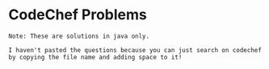 # CodeChef Problems

    Note: These are solutions in java only.

    I haven't pasted the questions because you can just search on codechef by copying the file name and adding space to it!
